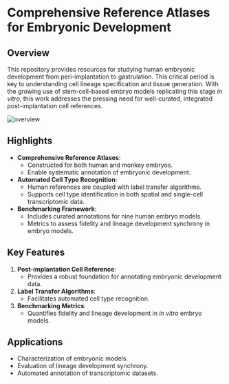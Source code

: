 # Comprehensive Reference Atlases for Embryonic Development

## Overview
This repository provides resources for studying human embryonic development from peri-implantation to gastrulation. This critical period is key to understanding cell lineage specification and tissue generation. With the growing use of stem-cell-based embryo models replicating this stage *in vitro*, this work addresses the pressing need for well-curated, integrated post-implantation cell references.

![overview](Embryo-model-benchmarking/11.portal_images/portal_image.jpg)

## Highlights
- **Comprehensive Reference Atlases**:
  - Constructed for both human and monkey embryos.
  - Enable systematic annotation of embryonic development.
- **Automated Cell Type Recognition**:
  - Human references are coupled with label transfer algorithms.
  - Supports cell type identification in both spatial and single-cell transcriptomic data.
- **Benchmarking Framework**:
  - Includes curated annotations for nine human embryo models.
  - Metrics to assess fidelity and lineage development synchrony in embryo models.

## Key Features
1. **Post-implantation Cell Reference**:
   - Provides a robust foundation for annotating embryonic development data.
2. **Label Transfer Algorithms**:
   - Facilitates automated cell type recognition.
3. **Benchmarking Metrics**:
   - Quantifies fidelity and lineage development in *in vitro* embryo models.

## Applications
- Characterization of embryonic models.
- Evaluation of lineage development synchrony.
- Automated annotation of transcriptomic datasets.


